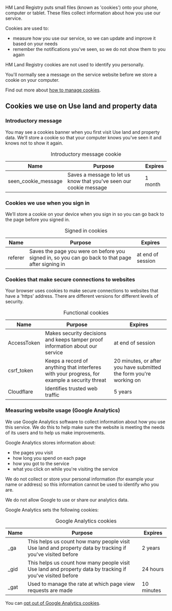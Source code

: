 HM Land Registry puts small files (known as 'cookies') onto your phone, computer or tablet. These files collect information about how you use our service.

Cookies are used to:

* measure how you use our service, so we can update and improve it based on your needs
* remember the notifications you've seen, so we do not show them to you again

HM Land Registry cookies are not used to identify you personally.

You'll normally see a message on the service website before we store a cookie on your computer.

Find out more about <a class="govuk-link" href="https://ico.org.uk/your-data-matters/online/cookies/">how to manage cookies</a>.

## Cookies we use on Use land and property data

### Introductory message

You may see a cookies banner when you first visit Use land and property data. We'll store a cookie so that your computer knows you've seen it and knows not to show it again.

<table class="govuk-table">
<caption class="govuk-table__caption">Introductory message cookie</caption>
<thead class="govuk-table__head">
    <tr class="govuk-table__row">
        <th class="govuk-table__header" scope="col">Name</th>
        <th class="govuk-table__header" scope="col">Purpose</th>
        <th class="govuk-table__header" scope="col">Expires</th>
    </tr>
</thead>
<tbody class="govuk-table__body">
    <tr class="govuk-table__row">
        <td class="govuk-table__cell">seen_cookie_message</td>
        <td class="govuk-table__cell">Saves a message to let us know that you've seen our cookie message</td>
        <td class="govuk-table__cell">1 month</td>
    </tr>
</tbody>
</table>

### Cookies we use when you sign in

We’ll store a cookie on your device when you sign in so you can go back to the page before you signed in.

<table class="govuk-table">
<caption class="govuk-table__caption">Signed in cookies</caption>
<thead class="govuk-table__head">
    <tr class="govuk-table__row">
        <th class="govuk-table__header" scope="col">Name</th>
        <th class="govuk-table__header" scope="col">Purpose</th>
        <th class="govuk-table__header" scope="col">Expires</th>
    </tr>
</thead>
<tbody class="govuk-table__body">
    <tr class="govuk-table__row">
        <td class="govuk-table__cell">referer</td>
        <td class="govuk-table__cell">Saves the page you were on before you signed in, 
        so you can go back to that page after signing in</td>
        <td class="govuk-table__cell">at end of session</td>
    </tr>
</tbody>
</table>

### Cookies that make secure connections to websites

Your browser uses cookies to make secure connections to websites that have a 'https' address. There are different versions for different levels of security.

<table class="govuk-table">
<caption class="govuk-table__caption">Functional cookies</caption>
<thead class="govuk-table__head">
    <tr class="govuk-table__row">
        <th class="govuk-table__header" scope="col">Name</th>
        <th class="govuk-table__header" scope="col">Purpose</th>
        <th class="govuk-table__header" scope="col">Expires</th>
    </tr>
</thead>
<tbody class="govuk-table__body">
    <tr class="govuk-table__row">
        <td class="govuk-table__cell">AccessToken</td>
        <td class="govuk-table__cell">Makes security decisions and keeps tamper proof information about our service</td>
        <td class="govuk-table__cell">at end of session</td>
    </tr>
        <tr class="govuk-table__row">
        <td class="govuk-table__cell">csrf_token</td>
        <td class="govuk-table__cell">Keeps a record of anything that interferes with your progress, for example a security threat</td>
        <td class="govuk-table__cell">20 minutes, or after you have submitted the form you're working on</td>
    </tr>
        <tr class="govuk-table__row">
        <td class="govuk-table__cell">Cloudflare</td>
        <td class="govuk-table__cell">Identifies trusted web traffic</td>
        <td class="govuk-table__cell">5 years</td>
    </tr>
</tbody>
</table>

### Measuring website usage (Google Analytics)

We use Google Analytics software to collect information about how you use this service. We do this to help make sure the website is meeting the needs of its users and to help us make improvements.

Google Analytics stores information about:

* the pages you visit
* how long you spend on each page
* how you got to the service
* what you click on while you're visiting the service

We do not collect or store your personal information (for example your name or address) so this information cannot be used to identify who you are.

We do not allow Google to use or share our analytics data.

Google Analytics sets the following cookies:

<table class="govuk-table">
<caption class="govuk-table__caption">Google Analytics cookies</caption>

<thead class="govuk-table__head">
    <tr class="govuk-table__row">
        <th class="govuk-table__header" scope="col">Name</th>
        <th class="govuk-table__header" scope="col">Purpose</th>
        <th class="govuk-table__header" scope="col">Expires</th>
    </tr>
</thead>
<tbody class="govuk-table__body">
    <tr class="govuk-table__row">
        <td class="govuk-table__cell">_ga</td>
        <td class="govuk-table__cell">
            This helps us count how many people visit Use land and property data by tracking if you've visited before
        </td>
        <td class="govuk-table__cell">2 years</td>
    </tr>
        <tr class="govuk-table__row">
        <td class="govuk-table__cell">_gid</td>
        <td class="govuk-table__cell">
            This helps us count how many people visit Use land and property data by tracking if you've visited before
        </td>
        <td class="govuk-table__cell">24 hours</td>
    </tr>
        <tr class="govuk-table__row">
        <td class="govuk-table__cell">_gat</td>
        <td class="govuk-table__cell">Used to manage the rate at which page view requests are made</td>
        <td class="govuk-table__cell">10 minutes</td>
    </tr>
</tbody>
</table>

You can <a class="govuk-link" href="https://tools.google.com/dlpage/gaoptout">opt out of Google Analytics cookies</a>.